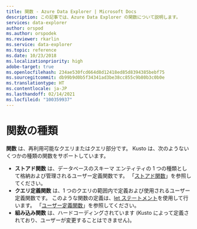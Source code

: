 ```yaml
---
title: 関数 - Azure Data Explorer | Microsoft Docs
description: この記事では、Azure Data Explorer の関数について説明します。
services: data-explorer
author: orspod
ms.author: orspodek
ms.reviewer: rkarlin
ms.service: data-explorer
ms.topic: reference
ms.date: 10/23/2018
ms.localizationpriority: high
adobe-target: true
ms.openlocfilehash: 234ae530fcd664d8d12418ed85d8394385bebf75
ms.sourcegitcommit: db99b9d0b5f34341ad3be38cc855c9b80b3c0b0e
ms.translationtype: HT
ms.contentlocale: ja-JP
ms.lasthandoff: 02/14/2021
ms.locfileid: "100359937"
---
```

# <a name="function-types"></a>関数の種類

**関数** は、再利用可能なクエリまたはクエリ部分です。 Kusto は、次のようないくつかの種類の関数をサポートしています。

* **ストアド関数** は、データベースのスキーマ エンティティの 1 つの種類として格納および管理されるユーザー定義関数です。
  「[ストアド関数](../schema-entities/stored-functions.md)」を参照してください。
* **クエリ定義関数** は、1 つのクエリの範囲内で定義および使用されるユーザー定義関数です。 このような関数の定義は、[let ステートメント](../letstatement.md)を使用して行います。
  「[ユーザー定義関数](./user-defined-functions.md)」を参照してください。
* **組み込み関数** は、ハードコーディングされています (Kusto によって定義されており、ユーザーが変更することはできません)。